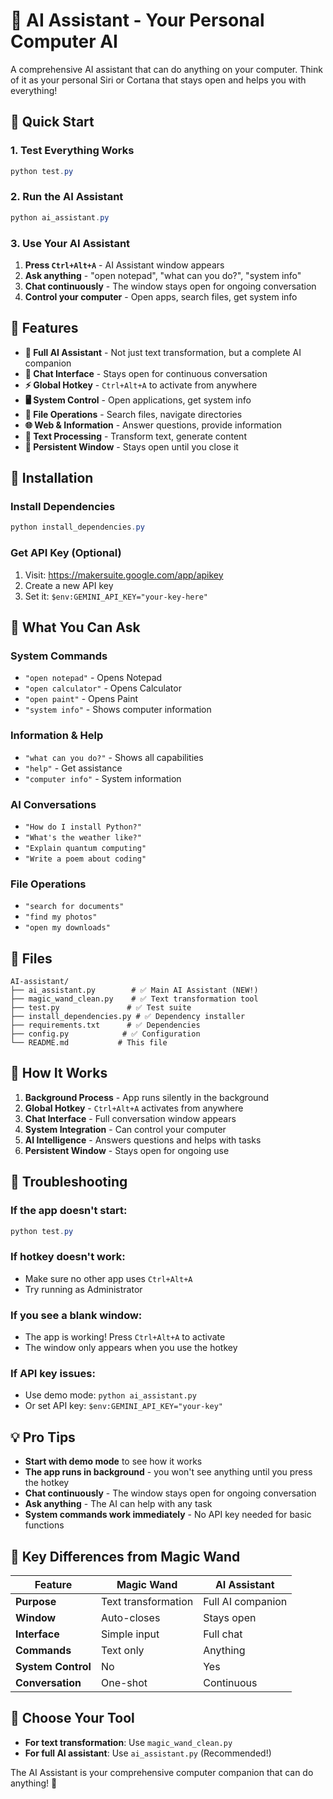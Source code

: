 # 🤖 AI Assistant - Your Personal Computer AI

A comprehensive AI assistant that can do anything on your computer. Think of it as your personal Siri or Cortana that stays open and helps you with everything!

## 🚀 Quick Start

### 1. Test Everything Works
```powershell
python test.py
```

### 2. Run the AI Assistant
```powershell
python ai_assistant.py
```

### 3. Use Your AI Assistant
1. **Press `Ctrl+Alt+A`** - AI Assistant window appears
2. **Ask anything** - "open notepad", "what can you do?", "system info"
3. **Chat continuously** - The window stays open for ongoing conversation
4. **Control your computer** - Open apps, search files, get system info

## 🎨 Features

- **🤖 Full AI Assistant** - Not just text transformation, but a complete AI companion
- **💬 Chat Interface** - Stays open for continuous conversation
- **⚡ Global Hotkey** - `Ctrl+Alt+A` to activate from anywhere
- **🖥️ System Control** - Open applications, get system info
- **📁 File Operations** - Search files, navigate directories
- **🌐 Web & Information** - Answer questions, provide information
- **📝 Text Processing** - Transform text, generate content
- **🎪 Persistent Window** - Stays open until you close it

## 🔧 Installation

### Install Dependencies
```powershell
python install_dependencies.py
```

### Get API Key (Optional)
1. Visit: https://makersuite.google.com/app/apikey
2. Create a new API key
3. Set it: `$env:GEMINI_API_KEY="your-key-here"`

## 🧪 What You Can Ask

### System Commands
- `"open notepad"` - Opens Notepad
- `"open calculator"` - Opens Calculator
- `"open paint"` - Opens Paint
- `"system info"` - Shows computer information

### Information & Help
- `"what can you do?"` - Shows all capabilities
- `"help"` - Get assistance
- `"computer info"` - System information

### AI Conversations
- `"How do I install Python?"`
- `"What's the weather like?"`
- `"Explain quantum computing"`
- `"Write a poem about coding"`

### File Operations
- `"search for documents"`
- `"find my photos"`
- `"open my downloads"`

## 📁 Files

```
AI-assistant/
├── ai_assistant.py        # ✅ Main AI Assistant (NEW!)
├── magic_wand_clean.py    # ✅ Text transformation tool
├── test.py               # ✅ Test suite
├── install_dependencies.py # ✅ Dependency installer
├── requirements.txt      # ✅ Dependencies
├── config.py            # ✅ Configuration
└── README.md           # This file
```

## 🎯 How It Works

1. **Background Process** - App runs silently in the background
2. **Global Hotkey** - `Ctrl+Alt+A` activates from anywhere
3. **Chat Interface** - Full conversation window appears
4. **System Integration** - Can control your computer
5. **AI Intelligence** - Answers questions and helps with tasks
6. **Persistent Window** - Stays open for ongoing use

## 🔧 Troubleshooting

### If the app doesn't start:
```powershell
python test.py
```

### If hotkey doesn't work:
- Make sure no other app uses `Ctrl+Alt+A`
- Try running as Administrator

### If you see a blank window:
- The app is working! Press `Ctrl+Alt+A` to activate
- The window only appears when you use the hotkey

### If API key issues:
- Use demo mode: `python ai_assistant.py`
- Or set API key: `$env:GEMINI_API_KEY="your-key"`

## 💡 Pro Tips

- **Start with demo mode** to see how it works
- **The app runs in background** - you won't see anything until you press the hotkey
- **Chat continuously** - The window stays open for ongoing conversation
- **Ask anything** - The AI can help with any task
- **System commands work immediately** - No API key needed for basic functions

## 🎯 Key Differences from Magic Wand

| Feature | Magic Wand | AI Assistant |
|---------|------------|--------------|
| **Purpose** | Text transformation | Full AI companion |
| **Window** | Auto-closes | Stays open |
| **Interface** | Simple input | Full chat |
| **Commands** | Text only | Anything |
| **System Control** | No | Yes |
| **Conversation** | One-shot | Continuous |

## 🚀 Choose Your Tool

- **For text transformation**: Use `magic_wand_clean.py`
- **For full AI assistant**: Use `ai_assistant.py` (Recommended!)

The AI Assistant is your comprehensive computer companion that can do anything! 🎉

